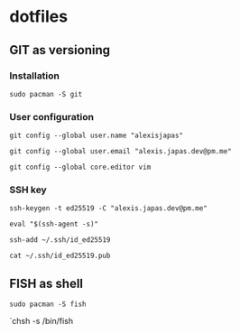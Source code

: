 # dotfiles

## GIT as versioning
### Installation
`sudo pacman -S git`

### User configuration
`git config --global user.name "alexisjapas"`

`git config --global user.email "alexis.japas.dev@pm.me"`

`git config --global core.editor vim`

### SSH key
`ssh-keygen -t ed25519 -C "alexis.japas.dev@pm.me"`

`eval "$(ssh-agent -s)"`

`ssh-add ~/.ssh/id_ed25519`

`cat ~/.ssh/id_ed25519.pub`

## FISH as shell
`sudo pacman -S fish`

`chsh -s /bin/fish
